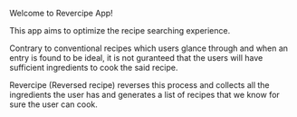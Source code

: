 Welcome to Revercipe App!

This app aims to optimize the recipe searching experience. 

Contrary to conventional recipes which users glance through and when an entry is found to be ideal, it is not guranteed that the users will have sufficient ingredients to cook the said recipe. 

Revercipe (Reversed recipe) reverses this process and collects all the ingredients the user has and generates a list of recipes that we know for sure the user can cook. 

